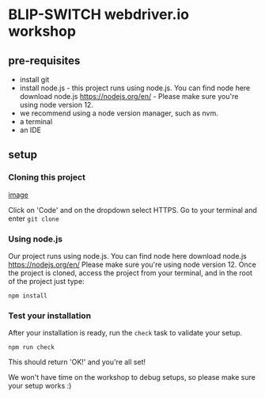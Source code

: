 # BLIP-SWITCH webdriver.io workshop

## pre-requisites

* install git
* install node.js - this project runs using node.js. You can find node here download node.js https://nodejs.org/en/ - Please make sure you're using node version 12.
* we recommend using a node version manager, such as nvm.
* a terminal
* an IDE

## setup

### Cloning this project
[image](https://user-images.githubusercontent.com/6171321/114008878-8f161600-985a-11eb-9ce1-345df0050d03.png)

Click on 'Code' and on the dropdown select HTTPS.
Go to your terminal and enter 
```git clone```


### Using node.js
Our project runs using node.js. You can find node here download node.js https://nodejs.org/en/
Please make sure you're using node version 12.
Once the project is cloned, access the project from your terminal, and in the root of the project just type:

```npm install```

### Test your installation
After your installation is ready, run the `check` task to validate your setup.

```npm run check```

This should return 'OK!' and you're all set!


We won't have time on the workshop to debug setups, so please make sure your setup works :)
